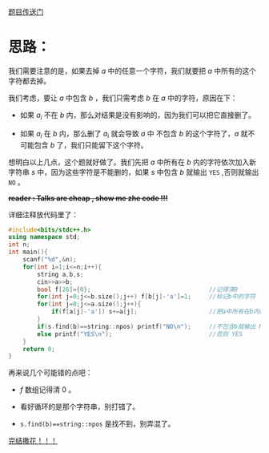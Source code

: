 [题目传送门](https://www.luogu.com.cn/problem/AT1719)

# 思路：

我们需要注意的是，如果去掉 $a$ 中的任意一个字符，我们就要把 $a$ 中所有的这个字符都去掉。

我们考虑，要让 $a$ 中包含 $b$ ，我们只需考虑 $b$ 在 $a$ 中的字符，原因在下：

- 如果  $a_i$ 不在 $b$ 内，那么对结果是没有影响的，因为我们可以把它直接删了。

- 如果  $a_i$ 在 $b$ 内，那么删了 $a_i$ 就会导致 $a$ 中 不包含 $b$ 的这个字符了，$a$ 就不可能包含 $b$ 了，我们只能留下这个字符。

想明白以上几点，这个题就好做了。我们先把 $a$ 中所有在 $b$ 内的字符依次加入新字符串 $s$ 中，因为这些字符是不能删的，如果 $s$ 中包含 $b$ 就输出 ```YES``` ,否则就输出  ```NO``` 。

**~~reader : Talks are cheap , show me zhe code !!!~~**

详细注释放代码里了：

```cpp
#include<bits/stdc++.h>
using namespace std;
int n;
int main(){
	scanf("%d",&n);
	for(int i=1;i<=n;i++){
		string a,b,s;
		cin>>a>>b;
		bool f[26]={0};									//记得清0
		for(int j=0;j<=b.size();j++) f[b[j]-'a']=1;		//标记b中的字符
		for(int j=0;j<=a.size();j++){
			if(f[a[j]-'a']) s+=a[j];					//把a中所有在b内的字符放进s
		}
		if(s.find(b)==string::npos) printf("NO\n");		//不包含b就输出 NO
		else printf("YES\n");							//否则 YES
	}
	return 0;
}
```
再来说几个可能错的点吧：

- $f$ 数组记得清 0 。

- 看好循环的是那个字符串，别打错了。

- ```s.find(b)==string::npos``` 是找不到，别弄混了。

[完结撒花！！！](https://www.luogu.com.cn/record/76405490)
